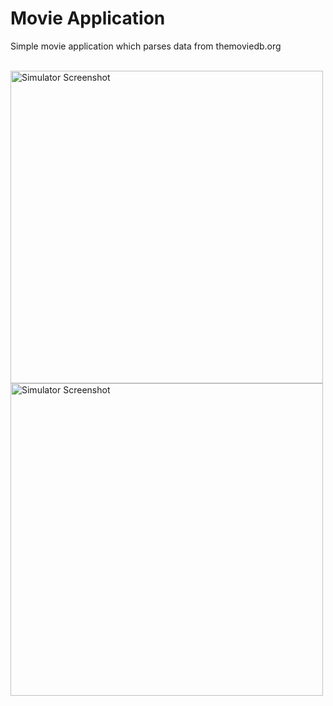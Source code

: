 # Movie Application

Simple movie application which parses data from themoviedb.org

 <br/>
<img alt="Simulator Screenshot" src="https://github.com/user-attachments/assets/2932efd9-9544-4e9e-9cf7-8ba116a22e0c" width="500px"/>
 <br/>
<img alt="Simulator Screenshot" src="https://github.com/user-attachments/assets/91ce5516-b417-48be-afc8-23012e30d421" width="500px"/>
